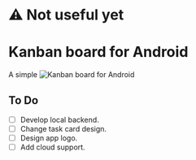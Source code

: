 # :warning: Not useful yet

# Kanban board for Android

A simple ![Kanban](https://en.wikipedia.org/wiki/Kanban) board for Android

## To Do

- [ ] Develop local backend.
- [ ] Change task card design.
- [ ] Design app logo.
- [ ] Add cloud support.